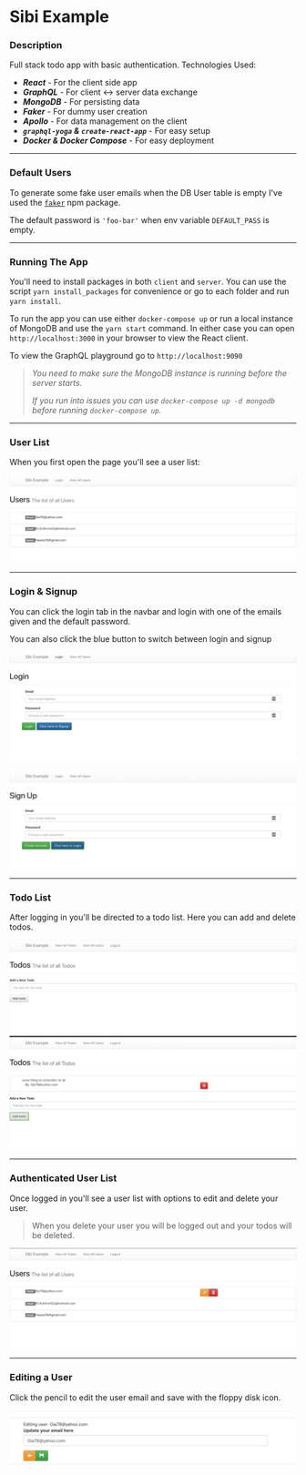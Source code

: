 # Sibi Example

### Description
Full stack todo app with basic authentication.
Technologies Used:
- ***React*** - For the client side app
- ***GraphQL*** - For client <-> server data exchange
- ***MongoDB*** - For persisting data
- ***Faker*** - For dummy user creation
- ***Apollo*** - For data management on the client
- ***`graphql-yoga` & `create-react-app`*** - For easy setup
- ***Docker & Docker Compose*** - For easy deployment

---
### Default Users

To generate some fake user emails when the DB User table is empty I've used the [`faker`](https://github.com/marak/Faker.js/) npm package.

The default password is `'foo-bar'` when env variable `DEFAULT_PASS` is empty.

---
### Running The App

You'll need to install packages in both `client` and `server`.
You can use the script `yarn install_packages` for convenience or
go to each folder and run `yarn install`.

To run the app you can use either `docker-compose up` or
run a local instance of MongoDB and use the `yarn start` command.
In either case you can open `http://localhost:3000` in your browser to view the React client.

To view the GraphQL playground go to `http://localhost:9090`

> *You need to make sure the MongoDB instance is running before the server starts.*
>
> *If you run into issues you can use `docker-compose up -d mongodb` before
running `docker-compose up`.*

---
### User List
When you first open the page you'll see a user list:

![user_list](./images/user-list.png)

---
### Login & Signup

You can click the login tab in the navbar
and login with one of the emails given and the default password.

You can also click the blue button to switch between login and signup

![login](./images/login.png)

![signup](./images/signup.png)

---
### Todo List

After logging in you'll be directed to a todo list.
Here you can add and delete todos.

![empty-todo-list](./images/empty-todo-list.png)
![todo-list](./images/todo-list.png)

---
### Authenticated User List

Once logged in you'll see a user list with options to edit and delete your user.
> When you delete your user you will be logged out and your todos will be deleted.

![logged-in-user-list](./images/logged-in-user-list.png)

---
### Editing a User

Click the pencil to edit the user email and save with the floppy disk icon.

![edit-user](./images/edit-user.png)
